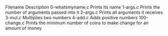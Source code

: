 Filename	Description
0-whatsmyname.c	Prints its name
1-args.c	Prints the number of arguments passed into it
2-args.c	Prints all arguments it receives
3-mul.c		Multiplies two numbers
4-add.c		Adds positive numbers
100-change.c	Prints the minimum number of coins to make change for an amount of money
